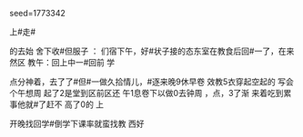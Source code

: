 seed=1773342

上#走#

的去始
舍下收#但服子
：
们宿下午，好#状子接的态东室在教食后回#一了，在来
然区
教午：回上中一#回前
学

点分神着，去了了#但#一做久拾情儿，#逐来晚9休早卷
效教5衣穿起空起的
写会个午想周
起了2是堂到区前区还
午1息卷下以做0去钟周
，点，3了渐 来着吃到累事他就#了赶不 高了0的 上

开晚找回学#倒学下课率就蛮找教
西好
#
